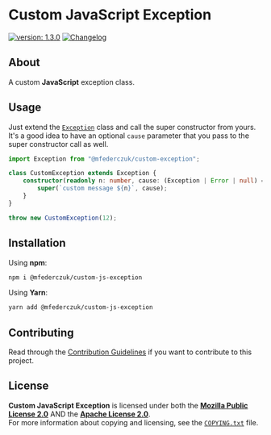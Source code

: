 <!--
  Copyright (c) 2023 Michael Federczuk
  SPDX-License-Identifier: CC-BY-SA-4.0
-->

# Custom JavaScript Exception #

[version_shield]: https://img.shields.io/badge/version-1.3.0-informational.svg
[release_page]: https://github.com/mfederczuk/custom-js-exception/releases/tag/v1.3.0 "Release v1.3.0"
[![version: 1.3.0][version_shield]][release_page]
[![Changelog](https://img.shields.io/badge/-Changelog-informational.svg)](CHANGELOG.md "Changelog")

## About ##

A custom **JavaScript** exception class.

## Usage ##

Just extend the [`Exception`](src/Exception.ts#L9) class and call the super constructor from yours.  
It's a good idea to have an optional `cause` parameter that you pass to the super constructor call as well.

```ts
import Exception from "@mfederczuk/custom-exception";

class CustomException extends Exception {
	constructor(readonly n: number, cause: (Exception | Error | null) = null) {
		super(`custom message ${n}`, cause);
	}
}

throw new CustomException(12);
```

## Installation ##

Using **npm**:

```sh
npm i @mfederczuk/custom-js-exception
```

Using **Yarn**:

```sh
yarn add @mfederczuk/custom-js-exception
```

## Contributing ##

Read through the [Contribution Guidelines](CONTRIBUTING.md) if you want to contribute to this project.

## License ##

**Custom JavaScript Exception** is licensed under both the [**Mozilla Public License 2.0**](LICENSES/MPL-2.0.txt) AND
the [**Apache License 2.0**](LICENSES/Apache-2.0.txt).  
For more information about copying and licensing, see the [`COPYING.txt`](COPYING.txt) file.
